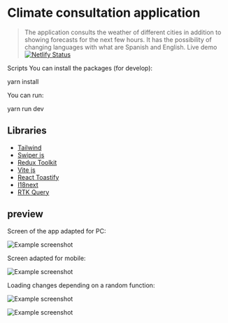 # Climate consultation application
> The application consults the weather of different cities in addition to showing forecasts for the next few hours. It has the possibility of changing languages ​​with what are Spanish and English.
> Live demo 
[![Netlify Status](https://api.netlify.com/api/v1/badges/68147f10-8630-43a5-aa90-9305ff3ae389/deploy-status)](https://app.netlify.com/sites/react-redux-weather-project/deploys)


Scripts
You can install the packages (for develop):

yarn install

You can run:

yarn run dev

## Libraries
* [Tailwind](#https://tailwindcss.com/docs/installation)
* [Swiper js](#https://swiperjs.com/react)
* [Redux Toolkit](#https://redux-toolkit.js.org/)
* [Vite js](#https://vitejs.dev/)
* [React Toastify](#https://www.npmjs.com/package/react-toastify)
* [I18next](#https://www.i18next.com/)
* [RTK Query](#https://redux-toolkit.js.org/rtk-query/overview)

## preview
Screen of the app adapted for PC:

![Example screenshot](./src/assets/screen-pc.jpg)

Screen adapted for mobile:

![Example screenshot](./src/assets/screen-movil.jpg)

Loading changes depending on a random function:

![Example screenshot](./src/assets/rainy.jpg)

![Example screenshot](./src/assets/sunny.jpg)
<!-- If you have screenshots you'd like to share, include them here. -->


